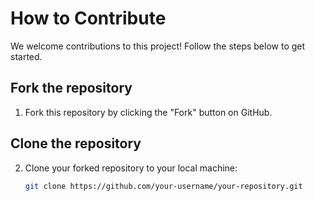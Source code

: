 # How to Contribute

We welcome contributions to this project! Follow the steps below to get started.

## Fork the repository
1. Fork this repository by clicking the "Fork" button on GitHub.

## Clone the repository
2. Clone your forked repository to your local machine:
   ```bash
   git clone https://github.com/your-username/your-repository.git
